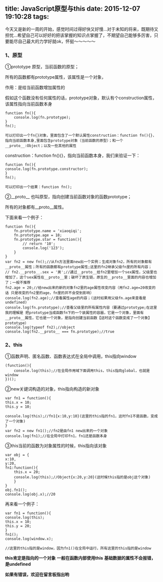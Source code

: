 title: JavaScript原型与this
date: 2015-12-07 19:10:28
tags:
---
今天又是新的一周的开始，感觉时间过得好快又好慢...对于未知的将来，既期待又担忧...希望自己可以好好的把该掌握的知识点掌握了，不期望自己能够多厉害，只要能尽自己最大的力学好就ok，怀挺～～～～～

<!-- more -->

### 1、原型

①prototype 原型，当前函数的原型；

所有的函数都有prototype属性，该属性是一个对象，

作用：是给当前函数增加属性的

假如这个函数没有任何属性的话，prototype对象，默认有个construction属性，该属性指向当前函数本身

	function fn(){
		console.log(fn.prototype);
	}
	fn();
	
	可以打印出一个fn{}对象，里面包含了一个默认属性construction：function fn(){}，指向当前函数本身,里面包含prototype对象（当前函数的原型）；和一个__proto__:Object；以及一些其他的属性

construction：function fn(){}，指向当前函数本身，我们来验证一下：
	
	function fn(){
	console.log(fn.prototype.constructor);
	}
	fn();
	
	可以打印出一个结果：function fn();


②__proto__ 也叫原型，指向创建当前函数对象的函数prototype；

所有的对象都有__proto__属性。


下面来看一个例子：

	function fn(){
		fn.prototype.name = 'xiaoqiqi';
		fn.prototype.age = 18;
		fn.prototype.star = function(){
			// return '10';
			console.log('123');
		}
	}
	var fn2 = new fn();//从fn方法里面new出一个实例；生成对象fn2，所有的对象都有__proto__属性；所有的函数都有prototype属性;这里的fn2继承父级fn里的所有内容；
	// fn2.__proto__.sex = '男';//通过__proto__给fn2里增加一个sex属性，父级里也增加了，这个sex属性在__proto__里；破坏了原生链，原生的__proto__里面的内容也增加了；一般不推荐
	fn2.age = 20;//给new出来的新的对象fn2里的age属性改变内容（用fn2.age=20改变的话 只是改变的fn2里的age，fn里的并不会受到影响）
	console.log(fn2.age);//查看属性age的内容；(这时如果用父级fn.age来查看是undefined)
	console.log(fn.prototype);//查看父级里的所有属性内容（要通过prototype;在这里我的理解是 把prototype当成函数fn下的一个装属性的容器，它是一个对象，里面有__proto__属性，它也是一个对象，是指向创建当前函数【这时这个函数变成了一个对象】prototype）
	console.log(typeof fn2);//object
	console.log(fn2.__proto__ === fn.prototype);//true
	
	
### 2、this

①函数声明、匿名函数、函数表达式在全局中调用，this指向window

	(function(){
		console.log(this);//在全局作用域下面调用this，this指向global，也就是window
	})();
	
②new关键词构造的对象，this指向构造的新对象

	var fn1 = function(){
	this.x = 10;
	this.y = 10;

	console.log(this);//fn1{x:10,y:10}(这里的this指的fn1，这时fn1不是函数，变成了一个对象)
	}
	var fn2 = new fn1();//fn2是由fn1 new出来的一个对象
	console.log(fn1);//在全局中打印fn1，fn1还是函数本身
	
③this当前的函数为对象属性的时候，this指向该对象

	var obj = {
	x:10,
	y:20,
	fn1:function(){
		this.x = 20;
		console.log(this);//Object{x:20,y:20}(这时候this指的是obj这个对象)
		}
	}
	obj.fn1();
	console.log(obj.x);//20
	
再来看一个例子：
	
	var fn1 = function(){
	console.log(this);
	this.x = 10;
	this.y = 20;
	}
	fn1();
	console.log(window.x);
	
	//这里的this指的是window，因为fn1()在全局中运行，所有这里的this指的是window
	
	
**this肯定是指向的一个对象**
**一般在函数内部使用this**
**基础数据的属性不会报错，是undefined**

**如果有错误，欢迎在留言板指出哟**